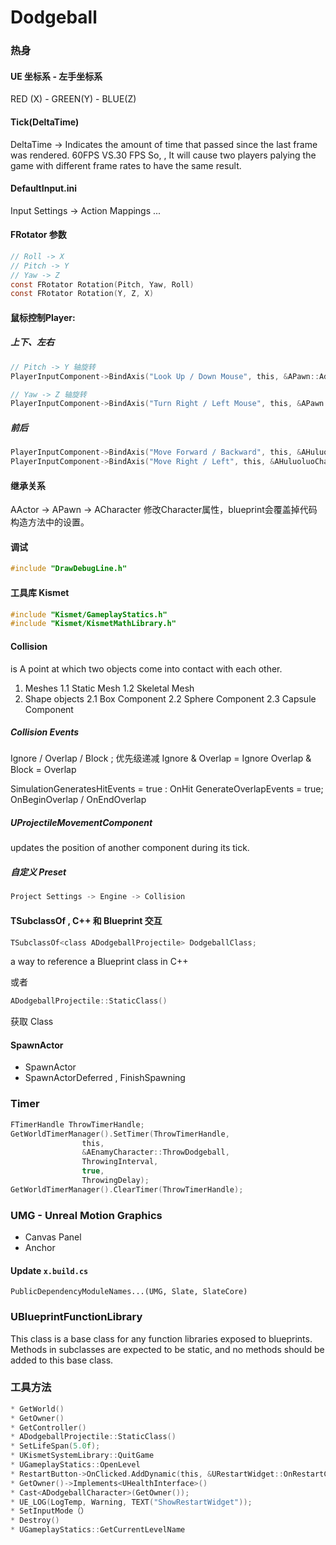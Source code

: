 # Dodgeball

### 热身
#### UE 坐标系 - 左手坐标系
RED (X) - GREEN(Y) - BLUE(Z)  

#### Tick(DeltaTime)
DeltaTime -> Indicates the amount of time that passed since the last frame was rendered.
60FPS VS.30 FPS
So, , It will cause two players palying the game with different frame rates to have the same result.

#### DefaultInput.ini
Input Settings -> Action Mappings ...  

#### FRotator 参数
```c
// Roll -> X
// Pitch -> Y
// Yaw -> Z
const FRotator Rotation(Pitch, Yaw, Roll)
const FRotator Rotation(Y, Z, X)
```

#### 鼠标控制Player: 
##### 上下、左右
```c
// Pitch -> Y 轴旋转
PlayerInputComponent->BindAxis("Look Up / Down Mouse", this, &APawn::AddControllerPitchInput);

// Yaw -> Z 轴旋转
PlayerInputComponent->BindAxis("Turn Right / Left Mouse", this, &APawn::AddControllerYawInput);
```

##### 前后
```c
PlayerInputComponent->BindAxis("Move Forward / Backward", this, &AHuluoluoCharacter::MoveForward);
PlayerInputComponent->BindAxis("Move Right / Left", this, &AHuluoluoCharacter::MoveRight);
```

#### 继承关系
AActor -> APawn -> ACharacter
修改Character属性，blueprint会覆盖掉代码构造方法中的设置。

#### 调试
```c
#include "DrawDebugLine.h"
```

#### 工具库 Kismet
```c
#include "Kismet/GameplayStatics.h"
#include "Kismet/KismetMathLibrary.h"
```

#### Collision
is A point at which two objects come into contact with each other.

1. Meshes 
1.1 Static Mesh
1.2 Skeletal Mesh
2. Shape objects
2.1 Box Component
2.2 Sphere Component
2.3 Capsule Component

##### Collision Events
Ignore / Overlap / Block ; 优先级递减
Ignore & Overlap = Ignore
Overlap & Block = Overlap

SimulationGeneratesHitEvents = true : OnHit
GenerateOverlapEvents = true; OnBeginOverlap / OnEndOverlap

##### UProjectileMovementComponent
updates the position of another component during its tick.

##### 自定义 Preset
```c
Project Settings -> Engine -> Collision
```

#### TSubclassOf , C++ 和 Blueprint 交互
```c
TSubclassOf<class ADodgeballProjectile> DodgeballClass;
```
a way to reference a Blueprint class in C++

或者 
```c
ADodgeballProjectile::StaticClass()
```

获取 Class

#### SpawnActor
- SpawnActor
- SpawnActorDeferred , FinishSpawning

### Timer
```c
FTimerHandle ThrowTimerHandle;
GetWorldTimerManager().SetTimer(ThrowTimerHandle,
				this,
				&AEnamyCharacter::ThrowDodgeball,
				ThrowingInterval,
				true,
				ThrowingDelay);
GetWorldTimerManager().ClearTimer(ThrowTimerHandle);
```

### UMG - Unreal Motion Graphics
* Canvas Panel
* Anchor

#### Update `x.build.cs`
`PublicDependencyModuleNames...(UMG, Slate, SlateCore)`

### UBlueprintFunctionLibrary
This class is a base class for any function libraries exposed to blueprints. Methods in subclasses are expected to be static, and no methods should be added to this base class.


### 工具方法
```c
* GetWorld()
* GetOwner()
* GetController()
* ADodgeballProjectile::StaticClass()
* SetLifeSpan(5.0f);
* UKismetSystemLibrary::QuitGame
* UGameplayStatics::OpenLevel
* RestartButton->OnClicked.AddDynamic(this, &URestartWidget::OnRestartClicked);
* GetOwner()->Implements<UHealthInterface>()
* Cast<ADodgeballCharacter>(GetOwner());
* UE_LOG(LogTemp, Warning, TEXT("ShowRestartWidget"));
* SetInputMode（）
* Destroy()
* UGameplayStatics::GetCurrentLevelName

```

